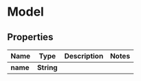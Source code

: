 

# Model


## Properties

| Name | Type | Description | Notes |
|------------ | ------------- | ------------- | -------------|
|**name** | **String** |  |  |



